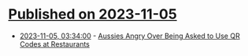 # [Published on 2023-11-05](index.md)

* [2023-11-05, 03:34:00](https://slashdot.org/story/23/11/04/2213238/aussies-angry-over-being-asked-to-use-qr-codes-at-restaurants?utm_source=rss1.0mainlinkanon&utm_medium=feed) - [Aussies Angry Over Being Asked to Use QR Codes at Restaurants](https://slashdot.org/story/23/11/04/2213238/aussies-angry-over-being-asked-to-use-qr-codes-at-restaurants?utm_source=rss1.0mainlinkanon&utm_medium=feed)
